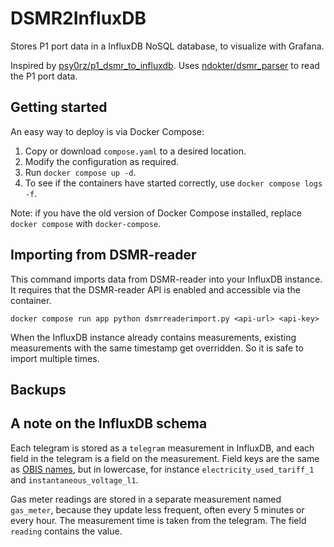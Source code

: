 # DSMR2InfluxDB

Stores P1 port data in a InfluxDB NoSQL database, to visualize with Grafana.

Inspired by [psy0rz/p1_dsmr_to_influxdb](https://github.com/psy0rz/p1_dsmr_to_influxdb).
Uses [ndokter/dsmr_parser](https://github.com/ndokter/dsmr_parser) to read the P1 port data.


## Getting started

An easy way to deploy is via Docker Compose:

1. Copy or download `compose.yaml` to a desired location.
2. Modify the configuration as required.
3. Run `docker compose up -d`.
4. To see if the containers have started correctly, use `docker compose logs -f`.

Note: if you have the old version of Docker Compose installed, replace `docker compose` with `docker-compose`.

## Importing from DSMR-reader

This command imports data from DSMR-reader into your InfluxDB instance.
It requires that the DSMR-reader API is enabled and accessible via the container.

```shell
docker compose run app python dsmrreaderimport.py <api-url> <api-key>
```

When the InfluxDB instance already contains measurements,
existing measurements with the same timestamp get overridden.
So it is safe to import multiple times.

## Backups


## A note on the InfluxDB schema

Each telegram is stored as a `telegram` measurement in InfluxDB, and each field
in the telegram is a field on the measurement.
Field keys are the same as [OBIS names](https://github.com/ndokter/dsmr_parser/blob/master/dsmr_parser/telegram_specifications.py),
but in lowercase, for instance `electricity_used_tariff_1` and `instantaneous_voltage_l1`.

Gas meter readings are stored in a separate measurement named `gas_meter`,
because they update less frequent, often every 5 minutes or every hour.
The measurement time is taken from the telegram.
The field `reading` contains the value.

